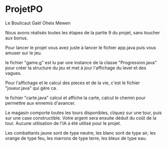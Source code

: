 # ProjetPO
Le Boulicaut Gaël
Oheix Mewen

Nous avons réalisés toutes les étapes de la partie 9 du projet, sans toucher aux bonus.

Pour lancer le projet vous avez juste à lancer le fichier app.java puis vous amuser sur le jeu.

le fichier "game.g" est lu par une instance de la classe "Progression.java" pour créer la structure du jeu et met à jour l'affichage du level et des vagues.

Pour l'affichage et le calcul des pieces et de la vie, c'est le fichier "joueur.java" qui gère ca.

le fichier "carte.java" calcul et affiche la carte, calcul le chemin pour permettre aux ennemis d'avancer.

Le magasin comporte toutes les tours disponibles, cliquez sur une tour, puis sur une case constructible. Votre argent sera ensuite déduit du coût de la tour.
Aucune utilisation de l'IA a été utilisé pour le projet.

Les combattants jaune sont de type neutre,
les blanc sont de type air,
les orange de type feu,
les marrons de type terre,
les bleux de type eau.